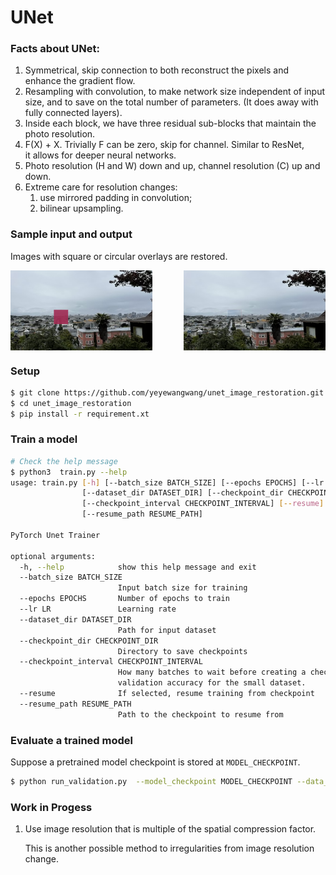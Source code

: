 # UNet

### Facts about UNet:
1. Symmetrical, skip connection to both reconstruct the pixels and enhance the gradient flow.
2. Resampling with convolution, to make network size independent of input size, and to save on the total number of parameters. 
(It does away with fully connected layers).
3. Inside each block, we have three residual sub-blocks that maintain the photo resolution.
4. F(X) + X.  Trivially F can be zero, skip for channel. Similar to ResNet,  
it allows for deeper neural networks.
5. Photo resolution (H and W) down and up, channel resolution (C) up and down.
6. Extreme care for resolution changes:
   1. use mirrored padding in convolution;
   2. bilinear upsampling.

### Sample input and output

Images with square or circular overlays are restored. 

<div style="display: flex; justify-content: space-between;">
  <img src="gallery/sf_sample_corrupted.png" alt="Sample of San Francisco panorama with a magenta square corruption" style="width: 45%;"/>
  <img src="gallery/sf_sample_recovered.png" alt="Recovered photo of San Francisco panorama with small visible square edges" style="width: 45%;"/>
</div>
   
### Setup

```bash
$ git clone https://github.com/yeyewangwang/unet_image_restoration.git
$ cd unet_image_restoration
$ pip install -r requirement.xt
```

### Train a model
```bash
# Check the help message
$ python3  train.py --help
usage: train.py [-h] [--batch_size BATCH_SIZE] [--epochs EPOCHS] [--lr LR]
                [--dataset_dir DATASET_DIR] [--checkpoint_dir CHECKPOINT_DIR]
                [--checkpoint_interval CHECKPOINT_INTERVAL] [--resume]
                [--resume_path RESUME_PATH]

PyTorch Unet Trainer

optional arguments:
  -h, --help            show this help message and exit
  --batch_size BATCH_SIZE
                        Input batch size for training
  --epochs EPOCHS       Number of epochs to train
  --lr LR               Learning rate
  --dataset_dir DATASET_DIR
                        Path for input dataset
  --checkpoint_dir CHECKPOINT_DIR
                        Directory to save checkpoints
  --checkpoint_interval CHECKPOINT_INTERVAL
                        How many batches to wait before creating a checkpoint and computing
                        validation accuracy for the small dataset.
  --resume              If selected, resume training from checkpoint
  --resume_path RESUME_PATH
                        Path to the checkpoint to resume from
```

### Evaluate a trained model
Suppose a pretrained model checkpoint is stored at `MODEL_CHECKPOINT`.

```bash
$ python run_validation.py  --model_checkpoint MODEL_CHECKPOINT --data_dir DATA_DIR --output_dir OUTPUT_DIR
```

### Work in Progess

1. Use image resolution that is multiple of the spatial compression factor.
   
   This is another possible method to irregularities from image resolution change. 


[comment]: <> (### Implementation details)

[comment]: <> (#### Technique to recover from C // 2 to C)



